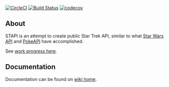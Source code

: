 [![CircleCI](https://circleci.com/gh/cezarykluczynski/stapi.svg?style=svg)](https://circleci.com/gh/cezarykluczynski/stapi)
[![Build Status](https://semaphoreci.com/api/v1/cezarykluczynski/stapi/branches/master/badge.svg)](https://semaphoreci.com/cezarykluczynski/stapi)
[![codecov](https://codecov.io/gh/cezarykluczynski/stapi/branch/master/graph/badge.svg)](https://codecov.io/gh/cezarykluczynski/stapi)

## About
STAPI is an attempt to create public Star Trek API, similar to what
[Star Wars API](https://github.com/phalt/swapi) and [PokeAPI](https://github.com/PokeAPI/pokeapi) have accomplished.

See [work progress here](https://github.com/cezarykluczynski/stapi/wiki/Work-progress).

## Documentation
Documentation can be found on [wiki home](https://github.com/cezarykluczynski/stapi/wiki).
